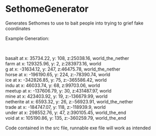 # SethomeGenerator
Generates Sethomes to use to bait people into trying to grief fake coordinates

Example Generation:

<br />

basalt at x: 35734.22, y: 108, z:25038.16, world_the_nether <br />
farm at x: 129325.96, y: 2, z:283973.16, world <br />
g at x: -31634.12, y: 247, z:46475.78, world_the_nether <br />
horse at x: -196190.65, y: 224, z:-78390.74, world <br />
ice at x: -342826.85, y: 75, z:-365586.42, world <br />
indu at x: 46033.74, y: 68, z:99703.06, world <br />
meetup at x: -137606.79, y: 30, z:431487.97, world <br />
mine at x: 423403.92, y: 19, z:-136679.99, world <br />
netherite at x: 6593.32, y: 26, z:-56923.91, world_the_nether <br />
trade at x: -184747.07, y: 118, z:-118939.9, world <br />
under at x: 298552.76, y: 47, z:390105.45, world_the_end <br />
void at x: 105190.86, y: 135, z:-360259.79, world_the_end <br />

Code contained in the src file, runnable exe file will work as intended
